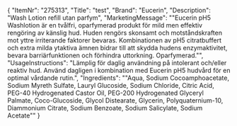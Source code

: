 {
  "ItemNr": "275313",
  "Title": "test",
  "Brand": "Eucerin",
  "Description": "Wash Lotion refill utan parfym",
  "MarketingMessage": "\"Eucerin pH5 Washlotion är en tvålfri, oparfymerad produkt för mild men effektiv rengöring av känslig hud. Huden rengörs skonsamt och motståndskraften mot yttre irriterande faktorer bevaras. Kombinationen av pH5 citratbuffert och extra milda ytaktiva ämnen bidrar till att skydda hudens enzymaktivitet, bevara barriärfunktionen och förhindra uttorkning. Oparfymerad.\"",
  "UsageInstructions": "Lämplig för daglig användning på intolerant och/eller reaktiv hud. Använd dagligen i kombination med Eucerin pH5 hudvård för en optimal vårdande rutin.",
  "Ingredients": "\"Aqua, Sodium Cocoamphoacetate, Sodium Myreth Sulfate, Lauryl Glucoside, Sodium Chloride, Citric Acid, PEG-40 Hydrogenated Castor Oil, PEG-200 Hydrogenated Glyceryl Palmate, Coco-Glucoside, Glycol Distearate, Glycerin, Polyquaternium-10, Diammonium Citrate, Sodium Benzoate, Sodium Salicylate, Sodium Acetate\""
}